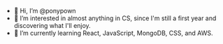 - 👋 Hi, I’m @ponypown
- 👀 I’m interested in almost anything in CS, since I'm still a first year and discovering what I'll enjoy.
- 🌱 I’m currently learning React, JavaScript, MongoDB, CSS, and AWS. 

<!---
ponypown/ponypown is a ✨ special ✨ repository because its `README.md` (this file) appears on your GitHub profile.
You can click the Preview link to take a look at your changes.
--->
